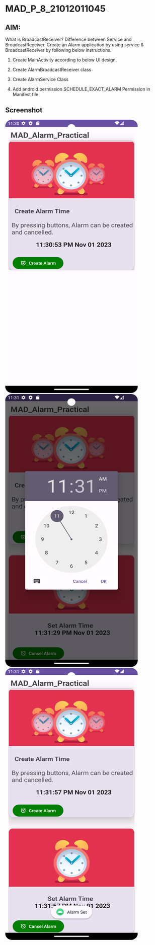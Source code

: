 # MAD_P_8_21012011045

## AIM: 

What is BroadcastReceiver? Difference between Service and BroadcastReceiver. Create an Alarm application by using service & BroadcastReceiver by following below instructions.

1. Create MainActivity according to below UI design.

2. Create AlarmBroadcastReceiver class

3. Create AlarmService Class

4. Add android.permission.SCHEDULE_EXACT_ALARM Permission in Manifest file

## Screenshot

![Screenshot 1 Practical-8](S1.png)
![Screenshot 2 Practical-8](S2.png)
![Screenshot 3 Practical-8](S3.png)
